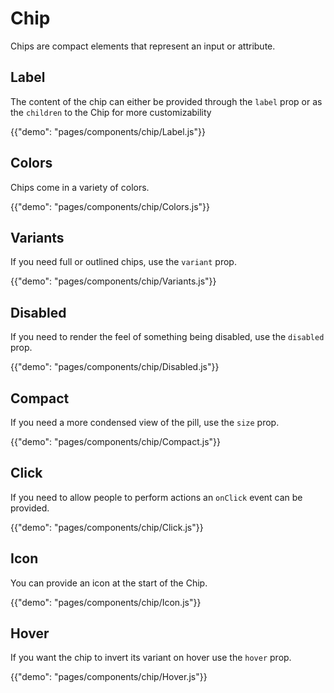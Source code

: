 # Chip

<p class="description">Chips are compact elements that represent an input or attribute.</p>

## Label

The content of the chip can either be provided through the `label` prop or as the `children` to the Chip for more customizability

{{"demo": "pages/components/chip/Label.js"}}

## Colors

Chips come in a variety of colors.

{{"demo": "pages/components/chip/Colors.js"}}

## Variants

If you need full or outlined chips, use the `variant` prop.

{{"demo": "pages/components/chip/Variants.js"}}

## Disabled

If you need to render the feel of something being disabled, use the `disabled` prop.

{{"demo": "pages/components/chip/Disabled.js"}}

## Compact

If you need a more condensed view of the pill, use the `size` prop.

{{"demo": "pages/components/chip/Compact.js"}}

## Click

If you need to allow people to perform actions an `onClick` event can be provided.

{{"demo": "pages/components/chip/Click.js"}}

## Icon

You can provide an icon at the start of the Chip.

{{"demo": "pages/components/chip/Icon.js"}}

## Hover

If you want the chip to invert its variant on hover use the `hover` prop.

{{"demo": "pages/components/chip/Hover.js"}}
